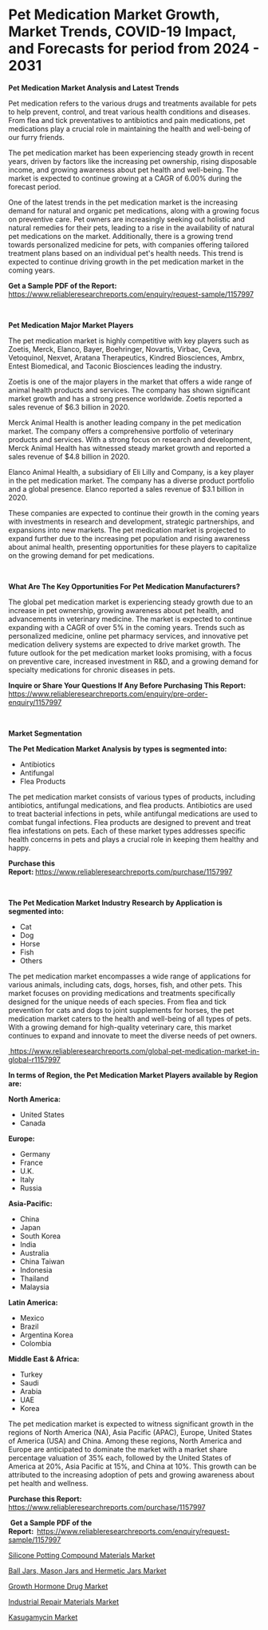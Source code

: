 <p><h1>Pet Medication Market Growth, Market Trends, COVID-19 Impact, and Forecasts for period from 2024 - 2031</h1></p><p><strong>Pet Medication Market Analysis and Latest Trends</strong></p>
<p><p>Pet medication refers to the various drugs and treatments available for pets to help prevent, control, and treat various health conditions and diseases. From flea and tick preventatives to antibiotics and pain medications, pet medications play a crucial role in maintaining the health and well-being of our furry friends.</p><p>The pet medication market has been experiencing steady growth in recent years, driven by factors like the increasing pet ownership, rising disposable income, and growing awareness about pet health and well-being. The market is expected to continue growing at a CAGR of 6.00% during the forecast period.</p><p>One of the latest trends in the pet medication market is the increasing demand for natural and organic pet medications, along with a growing focus on preventive care. Pet owners are increasingly seeking out holistic and natural remedies for their pets, leading to a rise in the availability of natural pet medications on the market. Additionally, there is a growing trend towards personalized medicine for pets, with companies offering tailored treatment plans based on an individual pet's health needs. This trend is expected to continue driving growth in the pet medication market in the coming years.</p></p>
<p><strong>Get a Sample PDF of the Report:&nbsp;</strong> <a href="https://www.reliableresearchreports.com/enquiry/request-sample/1157997">https://www.reliableresearchreports.com/enquiry/request-sample/1157997</a></p>
<p>&nbsp;</p>
<p><strong>Pet Medication Major Market Players</strong></p>
<p><p>The pet medication market is highly competitive with key players such as Zoetis, Merck, Elanco, Bayer, Boehringer, Novartis, Virbac, Ceva, Vetoquinol, Nexvet, Aratana Therapeutics, Kindred Biosciences, Ambrx, Entest Biomedical, and Taconic Biosciences leading the industry. </p><p>Zoetis is one of the major players in the market that offers a wide range of animal health products and services. The company has shown significant market growth and has a strong presence worldwide. Zoetis reported a sales revenue of $6.3 billion in 2020.</p><p>Merck Animal Health is another leading company in the pet medication market. The company offers a comprehensive portfolio of veterinary products and services. With a strong focus on research and development, Merck Animal Health has witnessed steady market growth and reported a sales revenue of $4.8 billion in 2020.</p><p>Elanco Animal Health, a subsidiary of Eli Lilly and Company, is a key player in the pet medication market. The company has a diverse product portfolio and a global presence. Elanco reported a sales revenue of $3.1 billion in 2020.</p><p>These companies are expected to continue their growth in the coming years with investments in research and development, strategic partnerships, and expansions into new markets. The pet medication market is projected to expand further due to the increasing pet population and rising awareness about animal health, presenting opportunities for these players to capitalize on the growing demand for pet medications.</p></p>
<p>&nbsp;</p>
<p><strong>What Are The Key Opportunities For Pet Medication Manufacturers?</strong></p>
<p><p>The global pet medication market is experiencing steady growth due to an increase in pet ownership, growing awareness about pet health, and advancements in veterinary medicine. The market is expected to continue expanding with a CAGR of over 5% in the coming years. Trends such as personalized medicine, online pet pharmacy services, and innovative pet medication delivery systems are expected to drive market growth. The future outlook for the pet medication market looks promising, with a focus on preventive care, increased investment in R&D, and a growing demand for specialty medications for chronic diseases in pets.</p></p>
<p><strong>Inquire or Share Your Questions If Any Before Purchasing This Report:</strong> <a href="https://www.reliableresearchreports.com/enquiry/pre-order-enquiry/1157997">https://www.reliableresearchreports.com/enquiry/pre-order-enquiry/1157997</a></p>
<p>&nbsp;</p>
<p><strong>Market Segmentation</strong></p>
<p><strong>The Pet Medication Market Analysis by types is segmented into:</strong></p>
<p><ul><li>Antibiotics</li><li>Antifungal</li><li>Flea Products</li></ul></p>
<p><p>The pet medication market consists of various types of products, including antibiotics, antifungal medications, and flea products. Antibiotics are used to treat bacterial infections in pets, while antifungal medications are used to combat fungal infections. Flea products are designed to prevent and treat flea infestations on pets. Each of these market types addresses specific health concerns in pets and plays a crucial role in keeping them healthy and happy.</p></p>
<p><strong>Purchase this Report:&nbsp;</strong><a href="https://www.reliableresearchreports.com/purchase/1157997">https://www.reliableresearchreports.com/purchase/1157997</a></p>
<p>&nbsp;</p>
<p><strong>The Pet Medication Market Industry Research by Application is segmented into:</strong></p>
<p><ul><li>Cat</li><li>Dog</li><li>Horse</li><li>Fish</li><li>Others</li></ul></p>
<p><p>The pet medication market encompasses a wide range of applications for various animals, including cats, dogs, horses, fish, and other pets. This market focuses on providing medications and treatments specifically designed for the unique needs of each species. From flea and tick prevention for cats and dogs to joint supplements for horses, the pet medication market caters to the health and well-being of all types of pets. With a growing demand for high-quality veterinary care, this market continues to expand and innovate to meet the diverse needs of pet owners.</p></p>
<p><a href="https://www.reliableresearchreports.com/global-pet-medication-market-in-global-r1157997">&nbsp;https://www.reliableresearchreports.com/global-pet-medication-market-in-global-r1157997</a></p>
<p><strong>In terms of Region, the Pet Medication Market Players available by Region are:</strong></p>
<p>
    <p> <strong> North America: </strong>
        <ul>
            <li>United States</li>
            <li>Canada</li>
        </ul>
        </p> 
    <p> <strong> Europe: </strong>
        <ul>
            <li>Germany</li>
            <li>France</li>
            <li>U.K.</li>
            <li>Italy</li>
            <li>Russia</li>
        </ul>
        </p> 
    <p> <strong> Asia-Pacific: </strong>
        <ul>
            <li>China</li>
            <li>Japan</li>
            <li>South Korea</li>
            <li>India</li>
            <li>Australia</li>
            <li>China Taiwan</li>
            <li>Indonesia</li>
            <li>Thailand</li>
            <li>Malaysia</li>
        </ul>
        </p> 
    <p> <strong> Latin America: </strong>
        <ul>
            <li>Mexico</li>
            <li>Brazil</li>
            <li>Argentina Korea</li>
            <li>Colombia</li>
        </ul>
        </p> 
    <p> <strong> Middle East & Africa: </strong>
        <ul>
            <li>Turkey</li>
            <li>Saudi</li>
            <li>Arabia</li>
            <li>UAE</li>
            <li>Korea</li>
        </ul>
    </p>
    </p>
<p><p>The pet medication market is expected to witness significant growth in the regions of North America (NA), Asia Pacific (APAC), Europe, United States of America (USA) and China. Among these regions, North America and Europe are anticipated to dominate the market with a market share percentage valuation of 35% each, followed by the United States of America at 20%, Asia Pacific at 15%, and China at 10%. This growth can be attributed to the increasing adoption of pets and growing awareness about pet health and wellness.</p></p>
<p><strong>Purchase this Report: </strong><a href="https://www.reliableresearchreports.com/purchase/1157997">https://www.reliableresearchreports.com/purchase/1157997</a></p>
<p>&nbsp;<strong>Get a Sample PDF of the Report:&nbsp;&nbsp;</strong><a href="https://www.reliableresearchreports.com/enquiry/request-sample/1157997">https://www.reliableresearchreports.com/enquiry/request-sample/1157997</a></p>
<p><strong></strong></p>
<p><p><a href="https://issuu.com/reportprime-2/docs/silicone-potting-compound-materials-market-size-20">Silicone Potting Compound Materials Market</a></p><p><a href="https://www.linkedin.com/pulse/ball-jars-mason-hermetic-market-trends-forecast-competitive-s0l9e">Ball Jars, Mason Jars and Hermetic Jars Market</a></p><p><a href="https://github.com/mancsybtousav/Market-Research-Report-List-2/blob/main/growth-hormone-drug-market.md">Growth Hormone Drug Market</a></p><p><a href="https://www.linkedin.com/pulse/industrial-repair-materials-market-research-report-provides-critical-uxw0e">Industrial Repair Materials Market</a></p><p><a href="https://github.com/josesg55/Market-Research-Report-List-2/blob/main/kasugamycin-market.md">Kasugamycin Market</a></p></p>